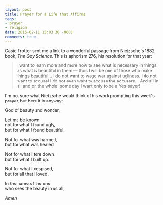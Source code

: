 ```yaml
---
layout: post
title: Prayer for a Life that Affirms
tags:
- prayer
- religion
date: 2015-02-11 15:03:30 -0600
comments: true
---
```



Casie Trotter sent me a link to a wonderful passage from Nietzsche's 1882 book, *The Gay Science*. This is aphorism 276, his resolution for that year:

>I want to learn more and more how to see what is necessary in things as what is beautiful in them — thus I will be one of those who make things beautiful... I do not want to wage war against ugliness. I do not want to accusel I do not even want to accuse the accusers... And all in all and on the whole: some day I want only to be a Yes-sayer!

I'm not sure what Nietzsche would think of his work prompting this week's prayer, but here it is anyway:

God of beauty and wonder,

Let me be known  
not for what I found ugly,  
but for what I found beautiful.

Not for what was harmed,  
but for what was healed.

Not for what I tore down,  
but for what I built up.

Not for what I despised,  
but for all that I loved.

In the name of the one  
who sees the beauty in us all,

*Amen*
